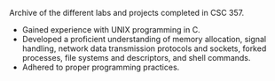 Archive of the different labs and projects completed in CSC 357.
- Gained experience with UNIX programming in C.
- Developed a proficient understanding of memory allocation, signal handling, network data transmission protocols and sockets, forked processes, file systems and descriptors, and shell commands.
- Adhered to proper programming practices.
